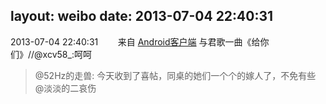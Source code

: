 layout: weibo
date: 2013-07-04 22:40:31
---
2013-07-04 22:40:31  &nbsp;&nbsp;&nbsp;&nbsp;&nbsp;&nbsp; 来自 <a href="http://app.weibo.com/t/feed/c66T5g" rel="nofollow">Android客户端</a>
与君歌一曲《给你们》//@xcv58_:呵呵
>  @52Hz的走兽: 今天收到了喜帖，同桌的她们一个个的嫁人了，不免有些 @淡淡的二哀伤 ​​​
